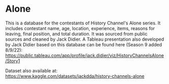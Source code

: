 # Alone
This is a database for the contestants of History Channel's Alone series. It includes contestant name, age, location, experience, items, reasons for leaving, final position, and total duration. It was sourced from public sources and cleaned by Jack Didier.
A Tableau presentation also developed by Jack Didier based on this database can be found here (Season 9 added 8/9/22):
https://public.tableau.com/app/profile/jack.didier/viz/HistoryChannelsAlone/Story1 

Dataset also available at:
https://www.kaggle.com/datasets/jackdda/history-channels-alone
